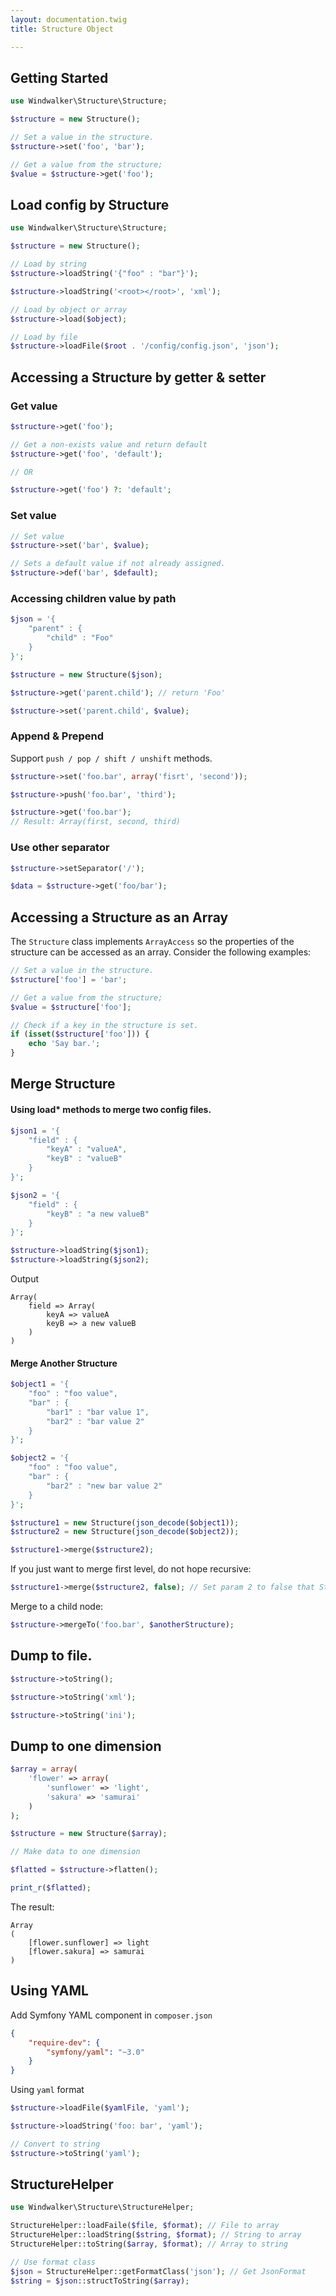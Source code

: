 ```yaml
---
layout: documentation.twig
title: Structure Object

---
```


## Getting Started

```php
use Windwalker\Structure\Structure;

$structure = new Structure();

// Set a value in the structure.
$structure->set('foo', 'bar');

// Get a value from the structure;
$value = $structure->get('foo');

```

## Load config by Structure

```php
use Windwalker\Structure\Structure;

$structure = new Structure();

// Load by string
$structure->loadString('{"foo" : "bar"}');

$structure->loadString('<root></root>', 'xml');

// Load by object or array
$structure->load($object);

// Load by file
$structure->loadFile($root . '/config/config.json', 'json');
```

## Accessing a Structure by getter & setter

### Get value

```php
$structure->get('foo');

// Get a non-exists value and return default
$structure->get('foo', 'default');

// OR

$structure->get('foo') ?: 'default';
```

### Set value

```php
// Set value
$structure->set('bar', $value);

// Sets a default value if not already assigned.
$structure->def('bar', $default);
```

### Accessing children value by path

```php
$json = '{
	"parent" : {
		"child" : "Foo"
	}
}';

$structure = new Structure($json);

$structure->get('parent.child'); // return 'Foo'

$structure->set('parent.child', $value);
```

### Append & Prepend

Support `push / pop / shift / unshift` methods.

```php
$structure->set('foo.bar', array('fisrt', 'second'));

$structure->push('foo.bar', 'third');

$structure->get('foo.bar');
// Result: Array(first, second, third)
```

### Use other separator

```php
$structure->setSeparator('/');

$data = $structure->get('foo/bar');
```

## Accessing a Structure as an Array

The `Structure` class implements `ArrayAccess` so the properties of the structure can be accessed as an array. Consider the following examples:

```php
// Set a value in the structure.
$structure['foo'] = 'bar';

// Get a value from the structure;
$value = $structure['foo'];

// Check if a key in the structure is set.
if (isset($structure['foo'])) {
	echo 'Say bar.';
}
```

## Merge Structure

#### Using load* methods to merge two config files.

```php
$json1 = '{
    "field" : {
        "keyA" : "valueA",
        "keyB" : "valueB"
    }
}';

$json2 = '{
    "field" : {
        "keyB" : "a new valueB"
    }
}';

$structure->loadString($json1);
$structure->loadString($json2);
```

Output

```
Array(
    field => Array(
        keyA => valueA
        keyB => a new valueB
    )
)
```

#### Merge Another Structure

```php
$object1 = '{
	"foo" : "foo value",
	"bar" : {
		"bar1" : "bar value 1",
		"bar2" : "bar value 2"
	}
}';

$object2 = '{
	"foo" : "foo value",
	"bar" : {
		"bar2" : "new bar value 2"
	}
}';

$structure1 = new Structure(json_decode($object1));
$structure2 = new Structure(json_decode($object2));

$structure1->merge($structure2);
```

If you just want to merge first level, do not hope recursive:

```php
$structure1->merge($structure2, false); // Set param 2 to false that Structure will only merge first level
```

Merge to a child node:

```php
$structure->mergeTo('foo.bar', $anotherStructure);
```

## Dump to file.

```php
$structure->toString();

$structure->toString('xml');

$structure->toString('ini');
```

## Dump to one dimension

```php
$array = array(
    'flower' => array(
        'sunflower' => 'light',
        'sakura' => 'samurai'
    )
);

$structure = new Structure($array);

// Make data to one dimension

$flatted = $structure->flatten();

print_r($flatted);
```

The result:

```
Array
(
    [flower.sunflower] => light
    [flower.sakura] => samurai
)
```

## Using YAML

Add Symfony YAML component in `composer.json`

```json
{
	"require-dev": {
		"symfony/yaml": "~3.0"
	}
}
```

Using `yaml` format

```php
$structure->loadFile($yamlFile, 'yaml');

$structure->loadString('foo: bar', 'yaml');

// Convert to string
$structure->toString('yaml');
```

## StructureHelper

```php
use Windwalker\Structure\StructureHelper;

StructureHelper::loadFaile($file, $format); // File to array
StructureHelper::loadString($string, $format); // String to array
StructureHelper::toString($array, $format); // Array to string

// Use format class
$json = StructureHelper::getFormatClass('json'); // Get JsonFormat
$string = $json::structToString($array);
```
